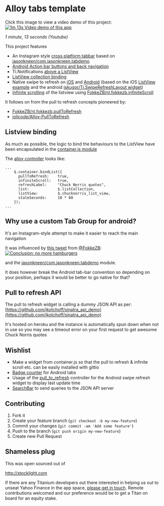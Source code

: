 # Alloy tabs template

Click this image to view a video demo of this project:
[![1m 13s Video demo of this app](http://img.youtube.com/vi/DR4HG4gVsRQ/0.jpg)](http://www.youtube.com/watch?v=DR4HG4gVsRQ)

*1 minute, 13 seconds (Youtube)*

This project features
* An Instagram style [cross platform tabbar](https://github.com/jkotchoff/AlloyTabsTemplate/commit/9239dd8565b1468d07a7970edb5a7b2fe37e2cf6) based on [jasonkneen/com.jasonkneen.tabdemo](https://github.com/jasonkneen/com.jasonkneen.tabdemo)
* [Android Action bar buttons and back navigation](https://github.com/jkotchoff/AlloyTabsTemplate/commit/e22d03f603a9d68b7a0d5ddedfce520e72f0eae2)
* Ti.Notifications [above a ListView](https://github.com/jkotchoff/AlloyTabsTemplate/commit/599d2aa606f0096916d93da71264a6933703d551)
* [ListView collection binding](https://github.com/jkotchoff/AlloyTabsTemplate/commit/ef844ab5f327b12474ef69ad143e858a450026e0)
* Native swipe to refresh on [iOS](https://github.com/jkotchoff/AlloyTabsTemplate/commit/3a163a60d2ff5d0bb3d047e2769cf65eb05a0a42) and [Android](https://github.com/jkotchoff/AlloyTabsTemplate/commit/a52225bbfe5aa292198ab1fe9eb65eaeaef4fb39) (based on the iOS [ListView example](http://docs.appcelerator.com/titanium/latest/#!/api/Titanium.UI.ListView) and the android [iskugor/Ti.SwipeRefreshLayout widget](https://github.com/iskugor/Ti.SwipeRefreshLayout))
* [Infinite scrolling](https://github.com/jkotchoff/AlloyTabsTemplate/commit/7ba6b76478e5cca7d62f68348994e10009cf6e90) of the listview using [FokkeZB/nl.fokkezb.infiniteScroll](https://github.com/FokkeZB/nl.fokkezb.infiniteScroll)

It follows on from the pull to refresh concepts pioneered by:
* [FokkeZB/nl.fokkezb.pullToRefresh](https://github.com/FokkeZB/nl.fokkezb.pullToRefresh)
* [jolicode/Alloy-PullToRefresh](https://github.com/jolicode/Alloy-PullToRefresh)

## Listview binding
As much as possible, the logic to bind the behaviours to the ListView have been encapsulated in the [container.js module](https://github.com/jkotchoff/AlloyTabsTemplate/blob/master/app/lib/container.js)

The [alloy controller](https://github.com/jkotchoff/AlloyTabsTemplate/blob/master/app/controllers/tab_b_view.js) looks like:
```
...
    $.container.bindList({
      pullToRefresh:    true,
      infiniteScroll:   true,
      refreshLabel:     "Chuck Norris quotes",
      list:             $.listCollection, 
      listView:         $.chucknorris_list_view,
      staleSeconds:     10 * 60
    });
...
```

## Why use a custom Tab Group for android?
It's an Instagram-style attempt to make it easier to reach the main navigation 

It was influenced by [this tweet](https://twitter.com/FokkeZB/status/528069812438978560) from [@FokkeZB](https://twitter.com/FokkeZB):
[![Conclusion: no more hamburgers](https://pbs.twimg.com/media/B1PbzuxIYAANdj4.png)](https://twitter.com/FokkeZB/status/528069812438978560)

and the [jasonkneen/com.jasonkneen.tabdemo](https://github.com/jasonkneen/com.jasonkneen.tabdemo) module.

It does however break the Android tab-bar convention so depending on your position, perhaps it would be better to go native for that?


## Pull to refresh API
The pull to refresh widget is calling a dummy JSON API as per:
[https://github.com/jkotchoff/sinatra_api_demo](https://github.com/jkotchoff/sinatra_api_demo)

It's hosted on heroku and the instance is automatically spun down when not in use so you may see a timeout error on your first request to get awesome Chuck Norris quotes

## Wishlist
* Make a widget from container.js so that the pull to refresh & infinite scroll etc. can be easily installed with gittio
* [Badge counter](http://docs.appcelerator.com/titanium/latest/#!/api/Titanium.UI.Tab-property-badge) for Android tabs
* Usage of the [pull_to_refresh](https://github.com/jkotchoff/AlloyTabsTemplate/blob/master/app/views/components/pull_to_refresh.xml) controller for the Android swipe refresh widget to display last update time
* [SearchBar](http://docs.appcelerator.com/titanium/latest/#!/api/Titanium.UI.SearchBar) to send queries to the JSON API server

## Contributing
1. Fork it
2. Create your feature branch (`git checkout -b my-new-feature`)
3. Commit your changes (`git commit -am 'Add some feature'`)
4. Push to the branch (`git push origin my-new-feature`)
5. Create new Pull Request

## Shameless plug
This was open sourced out of

http://stocklight.com

If there are any Titanium developers out there interested in helping us out to unseat Yahoo Finance in the app space, [please get in touch](http://www.linkedin.com/profile/view?id=4438341). Remote contributions welcomed and our preference would be to get a Titan on board for an equity stake.
